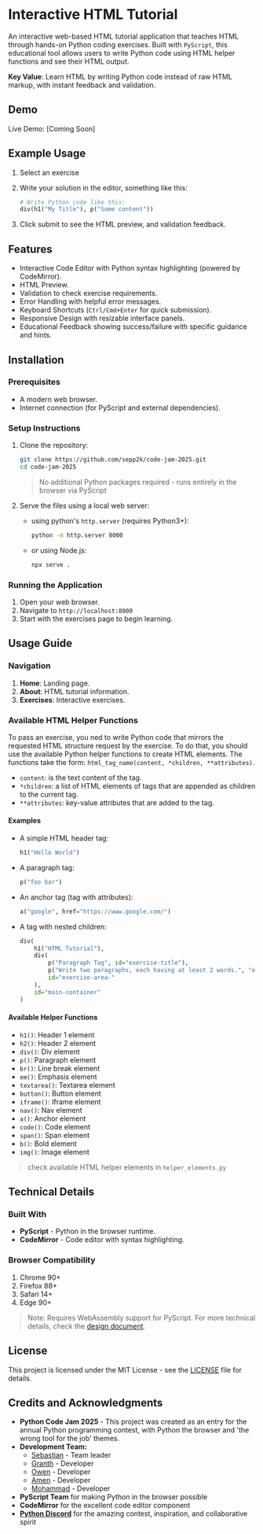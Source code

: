 # Interactive HTML Tutorial

An interactive web-based HTML tutorial application that teaches HTML through hands-on Python coding exercises. Built with `PyScript`, this educational tool allows users to write Python code using HTML helper functions and see their HTML output.

**Key Value**: Learn HTML by writing Python code instead of raw HTML markup, with instant feedback and validation.

## Demo

Live Demo: [Coming Soon]

## Example Usage

1. Select an exercise

2. Write your solution in the editor, something like this:

    ```python
    # Write Python code like this:
    div(h1("My Title"), p("Some content"))
    ```

3. Click submit to see the HTML preview, and validation feedback.

## Features

- Interactive Code Editor with Python syntax highlighting (powered by CodeMirror).
- HTML Preview.
- Validation to check exercise requirements.
- Error Handling with helpful error messages.
- Keyboard Shortcuts (`Ctrl/Cmd+Enter` for quick submission).
- Responsive Design with resizable interface panels.
- Educational Feedback showing success/failure with specific guidance and hints.

## Installation

### Prerequisites

- A modern web browser.
- Internet connection (for PyScript and external dependencies).

### Setup Instructions

1. Clone the repository:

    ```bash
    git clone https://github.com/sepp2k/code-jam-2025.git
    cd code-jam-2025
    ```

    > No additional Python packages required - runs entirely in the browser via PyScript

2. Serve the files using a local web server:

    - using python's `http.server` (requires Python3+):

        ```bash
        python -m http.server 8000
        ```

    - or using Node.js:

        ```bash
        npx serve .
        ```

### Running the Application

1. Open your web browser.
2. Navigate to `http://localhost:8000`
3. Start with the exercises page to begin learning.

## Usage Guide

### Navigation

1. **Home**: Landing page.
2. **About**: HTML tutorial information.
3. **Exercises**: Interactive exercises.

### Available HTML Helper Functions

To pass an exercise, you ned to write Python code that mirrors the requested HTML structure request by the exercise. To do that, you should use the available Python helper functions to create HTML elements. The functions take the form: `html_tag_name(content, *children, **attributes)`.

- `content`: is the text content of the tag.
- `*children`: a list of HTML elements of tags that are appended as children to the current tag.
- `**attributes`: key-value attributes that are added to the tag.

#### Examples

- A simple HTML header tag:

    ```python
    h1("Hello World")
    ```

- A paragraph tag:

    ```python
    p("foo bar")
    ```

- An anchor tag (tag with attributes):

    ```python
    a("google", href="https://www.google.com/")
    ```

- A tag with nested children:

    ```python
    div(
        h1("HTML Tutorial"),
        div(
            p("Paragraph Tag", id="exercise-title"),
            p("Write two paragraphs, each having at least 2 words.", "exercise-description"),
            id="exercise-area-"
        ),
        id="main-container"
    )
    ```

#### Available Helper Functions

- `h1()`: Header 1 element
- `h2()`: Header 2 element
- `div()`: Div element
- `p()`: Paragraph element
- `br()`: Line break element
- `em()`: Emphasis element
- `textarea()`: Textarea element
- `button()`: Button element
- `iframe()`: Iframe element
- `nav()`: Nav element
- `a()`: Anchor element
- `code()`: Code element
- `span()`: Span element
- `b()`: Bold element
- `img()`: Image element

> check available HTML helper elements in `helper_elements.py`

## Technical Details

### Built With

- **PyScript** - Python in the browser runtime.
- **CodeMirror** - Code editor with syntax highlighting.

### Browser Compatibility

1. Chrome 90+
2. Firefox 88+
3. Safari 14+
4. Edge 90+

> Note: Requires WebAssembly support for PyScript.
> For more technical details, check the [design document](./docs/design_document.md).

## License

This project is licensed under the MIT License - see the [LICENSE](./LICENSE.txt) file for details.

## Credits and Acknowledgments

- **Python Code Jam 2025** - This project was created as an entry for the annual Python programming contest, with Python the browser and 'the wrong tool for the job' themes.
- **Development Team:**
  - [Sebastian](https://github.com/sepp2k) - Team leader
  - [Granth](https://github.com/cat-loaf) - Developer
  - [Owen](https://github.com/owenw-28) - Developer
  - [Amen](https://github.com/AMK) - Developer
  - [Mohammad](https://github.com/ece-mohammad) - Developer
- **PyScript Team** for making Python in the browser possible
- **CodeMirror** for the excellent code editor component
- **[Python Discord](https://discord.com/invite/python)** for the amazing contest, inspiration, and collaborative spirit
